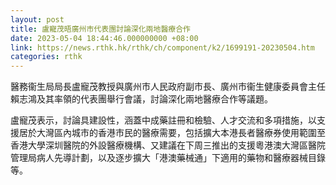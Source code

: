 ```yaml
---
layout: post
title: 盧寵茂晤廣州市代表團討論深化兩地醫療合作
date: 2023-05-04 18:44:46.000000000 +08:00
link: https://news.rthk.hk/rthk/ch/component/k2/1699191-20230504.htm
categories: rthk
---
```


醫務衞生局局長盧寵茂教授與廣州市人民政府副市長、廣州市衞生健康委員會主任賴志鴻及其率領的代表團舉行會議，討論深化兩地醫療合作等議題。

盧寵茂表示，討論具建設性，涵蓋中成藥註冊和檢驗、人才交流和多項措施，以支援居於大灣區內城市的香港市民的醫療需要，包括擴大本港長者醫療券使用範圍至香港大學深圳醫院的外設醫療機構、又建議在下周三推出的支援粵港澳大灣區醫院管理局病人先導計劃，以及逐步擴大「港澳藥械通」下適用的藥物和醫療器械目錄等。
